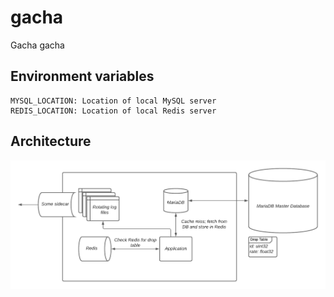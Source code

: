# gacha
Gacha gacha

## Environment variables
```
MYSQL_LOCATION: Location of local MySQL server
REDIS_LOCATION: Location of local Redis server
```

## Architecture
![Architectural diagram](./architecture.png)